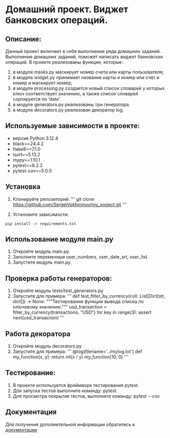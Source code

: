 # Домашний проект. Виджет банковских операций.

## Описание:

Данный проект включает в себя выполнение ряда домашних заданий. 
Выполнение домашних заданий, поможет написать виджет банковских операций.
В проекте реализованы функции, которые:
1. в модуле masks.py маскирует номер счета или карты пользователя;
2. в модуле widget.py принимает название карты и номер или счет и номер и маскирует номер;
3. в модуле processing.py создается новый список словарей у которых ключ соответствует значению, а также список словарей сортируется по 'date'.
4. в модуле generators.py реализованы три генератора.
5. в модуле decorators.py реализован декоратор log.

## Используемые зависимости в проекте:

- версия Python 3.12.4
- black==24.4.2
- flake8==7.1.0
- isort==5.13.2
- mypy==1.10.1
- pytest==8.2.2
- pytest-cov==5.0.0

## Установка

1. Клонируйте репозиторий:
'''
git clone https://github.com/SergeiVokhminov/my_project.git
'''

2. Установите зависимости:
```
pip install -r requirements.txt
```

## Использование модуля main.py

1. Откройте модуль main.py.
2. Заполните переменные user_numbers, user_date_srt, user_list.
3. Запустите модуль main.py.

## Проверка работы генераторов:

1. Откройте модуль tests/test_generators.py
2. Запустите для примера:
'''
def test_filter_by_currency(coll: List[Dict[str, dict]]) -> None:
    """Тестирование функции вывода списка по ключевому значению."""
    usd_transaction = filter_by_currency(transactions, "USD")
    for key in range(3):
        assert next(usd_transaction)
'''

## Работа декоратора
1. Откройте модуль decorators.py
2. Запустите для примера:
'''
@log(filename='../mylog.txt')
def my_function(x, y):
    return int(x / y)
my_function(10, 0)
'''

## Тестирование:

1. В проекте используется фреймворк тестирования pytest.
2. Для запуска тестов выполните команду: pytest.
3. Для просмотра покрытия тестов, выполните команду: pytest --cov

## Документация

Для получения дополнительной информации обратитесь к [документации](README.md)


